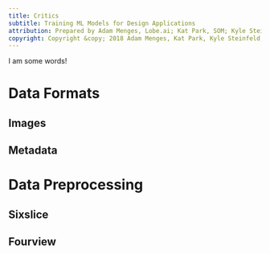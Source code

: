 ```yaml
---
title: Critics
subtitle: Training ML Models for Design Applications
attribution: Prepared by Adam Menges, Lobe.ai; Kat Park, SOM; Kyle Steinfeld, UC Berkeley; Samantha Walker, SOM
copyright: Copyright &copy; 2018 Adam Menges, Kat Park, Kyle Steinfeld, and Samantha Walker
---
```


I am some words!


# Data Formats
<!-------------------- -------------------->

## Images


## Metadata


# Data Preprocessing
<!-------------------- -------------------->

## Sixslice


## Fourview

